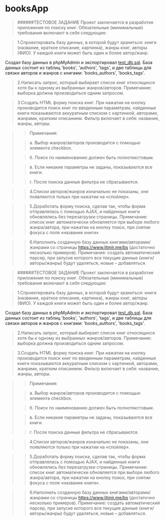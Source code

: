 # booksApp


>######ТЕСТОВОЕ ЗАДАНИЕ
>Проект заключается в разработке приложения по поиску книг. Обязательные
(минимальные) требования включают в себя следующее:

>1.Спроектировать базу данных, в которой будут храниться: книги (название, краткое
описание, картинка), жанры книг, авторы (ФИО). У каждой книги может быть один и
более автор/жанр.

Создал базу данных в phpMyAdmin и экспортировал [test_db.sql](test_db.sql).
База данных состоит из таблиц 'books', 'authors', 'tags', и две таблицы для связки авторов и жанров с книгами: 'books_authors', 'books_tags'.
>2.Написать запрос, который выбирает список книг относящихся хотя бы к одному из
выбранных жанров/авторов.
Примечание: выборка должна производиться одним запросом.

>3.Создать HTML форму поиска книг. При нажатии на кнопку производится поиск книг
по введенным параметрам, найденные книги показываются аккуратным списком с
картинкой, авторами, жанрами, кратким описанием. Фильтр включает в себя:
название, жанры, авторы.

>>Примечания:
>
>>а. Выбор жанров/авторов производится с помощью элемента checkbox.
>
>>б. Поиск по наименованию должен быть полнотекстовым.
>
>>в. Если никакие параметры не заданы, показываются все книги.
>
>>г. После поиска данные фильтра не сбрасываются.

>>4.Списки авторов/жанров изначально не показаны, они появляются только при
нажатии на «спойлер».

>>5.Доработать форму поиска, сделав так, чтобы форма отправлялась с помощью AJAX,
и найденные книги обновлялись без перезагрузки страницы.
Примечание: список книг автоматически обновляется при выборе любого
жанра/автора, при нажатии на кнопку поиск, при снятии фокуса с поля «название
книги».

>>6.Наполнить созданную базу данных книгами/авторами/жанрами со страницы
https://www.litmir.me/bs (достаточно несколько примеров).
Примечание: создать автоматический парсер, при запуске которого все текущие
данные (книги/авторы/жанры) будут удаляться, новые – добавляться.

>######ТЕСТОВОЕ ЗАДАНИЕ
>Проект заключается в разработке приложения по поиску книг. Обязательные
(минимальные) требования включают в себя следующее:

>1.Спроектировать базу данных, в которой будут храниться: книги (название, краткое
описание, картинка), жанры книг, авторы (ФИО). У каждой книги может быть один и
более автор/жанр.

Создал базу данных в phpMyAdmin и экспортировал [test_db.sql](test_db.sql).
База данных состоит из таблиц 'books', 'authors', 'tags', и две таблицы для связки авторов и жанров с книгами: 'books_authors', 'books_tags'.
>2.Написать запрос, который выбирает список книг относящихся хотя бы к одному из
выбранных жанров/авторов.
Примечание: выборка должна производиться одним запросом.

>3.Создать HTML форму поиска книг. При нажатии на кнопку производится поиск книг
по введенным параметрам, найденные книги показываются аккуратным списком с
картинкой, авторами, жанрами, кратким описанием. Фильтр включает в себя:
название, жанры, авторы.

>>Примечания:
>
>>а. Выбор жанров/авторов производится с помощью элемента checkbox.
>
>>б. Поиск по наименованию должен быть полнотекстовым.
>
>>в. Если никакие параметры не заданы, показываются все книги.
>
>>г. После поиска данные фильтра не сбрасываются.

>>4.Списки авторов/жанров изначально не показаны, они появляются только при
нажатии на «спойлер».

>>5.Доработать форму поиска, сделав так, чтобы форма отправлялась с помощью AJAX,
и найденные книги обновлялись без перезагрузки страницы.
Примечание: список книг автоматически обновляется при выборе любого
жанра/автора, при нажатии на кнопку поиск, при снятии фокуса с поля «название
книги».

>>6.Наполнить созданную базу данных книгами/авторами/жанрами со страницы
https://www.litmir.me/bs (достаточно несколько примеров).
Примечание: создать автоматический парсер, при запуске которого все текущие
данные (книги/авторы/жанры) будут удаляться, новые – добавляться.
